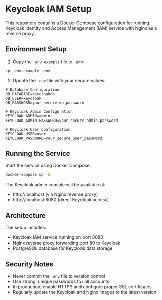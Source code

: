 # Keycloak IAM Setup

This repository contains a Docker Compose configuration for running Keycloak Identity and Access Management (IAM) service with Nginx as a reverse proxy.

## Environment Setup

1. Copy the `.env.example` file to `.env`:
```bash
cp .env.example .env
```

2. Update the `.env` file with your secure values:
```env
# Database Configuration
DB_DATABASE=keycloakdb
DB_USER=keycloak
DB_PASSWORD=your_secure_db_password

# Keycloak Admin Configuration
KEYCLOAK_ADMIN=admin
KEYCLOAK_ADMIN_PASSWORD=your_secure_admin_password

# Keycloak User Configuration
KEYCLOAK_USER=user
KEYCLOAK_PASSWORD=your_secure_user_password
```

## Running the Service

Start the service using Docker Compose:
```bash
docker-compose up -d
```

The Keycloak admin console will be available at:
- http://localhost (via Nginx reverse proxy)
- http://localhost:8080 (direct Keycloak access)

## Architecture

The setup includes:
- Keycloak IAM service running on port 8080
- Nginx reverse proxy forwarding port 80 to Keycloak
- PostgreSQL database for Keycloak data storage

## Security Notes

- Never commit the `.env` file to version control
- Use strong, unique passwords for all accounts
- In production, enable HTTPS and configure proper SSL certificates
- Regularly update the Keycloak and Nginx images to the latest version 